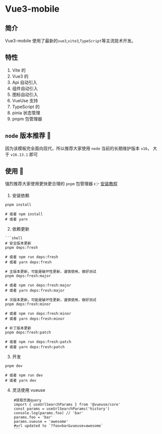 <h1>Vue3-mobile</h1>

## 简介

Vue3-mobile 使用了最新的`vue3`,`vite3`,`TypeScript`等主流技术开发。

## 特性

1. Vite 的
2. Vue3 的
3. Api 自动引入
4. 组件自动引入
5. 图标自动引入
6. VueUse 支持
7. TypeScript 的
8. pinia 状态管理
9. pnpm 包管理器

## `node` 版本推荐 🐎

因为该模板完全面向现代，所以推荐大家使用 `node` 当前的长期维护版本 `v16`， 大于 `v16.13.1` 即可

## 使用 🐂

强烈推荐大家使用更快更合理的 `pnpm` 包管理器 👉 [安装教程](https://pnpm.io/zh/installation)

1. 安装依赖

```shell
pnpm install

# 或者 npm install
# 或者 yarn
```

2. 依赖更新

````shell
```shell
# 安全版本更新
pnpm deps:fresh

# 或者 npm run deps:fresh
# 或者 yarn deps:fresh

# 主版本更新，可能是破坏性更新，谨慎使用，做好测试
pnpm deps:fresh:major

# 或者 npm run deps:fresh:major
# 或者 yarn deps:fresh:major

# 次版本更新，可能是破坏性更新，谨慎使用，做好测试
pnpm deps:fresh:minor

# 或者 npm run deps:fresh:minor
# 或者 yarn deps:fresh:minor

# 补丁版本更新
pnpm deps:fresh:patch

# 或者 npm run deps:fresh:patch
# 或者 yarn deps:fresh:patch
````

3. 开发

```shell
pnpm dev

# 或者 npm run dev
# 或者 yarn dev
```

4. 灵活使用 vueuse

````
	#获取页面query
	import { useUrlSearchParams } from '@vueuse/core'
	const params = useUrlSearchParams('history')
	console.log(params.foo) // 'bar'
	params.foo = 'bar'
	params.vueuse = 'awesome'
	#url updated to `?foo=bar&vueuse=awesome`
	```
````
